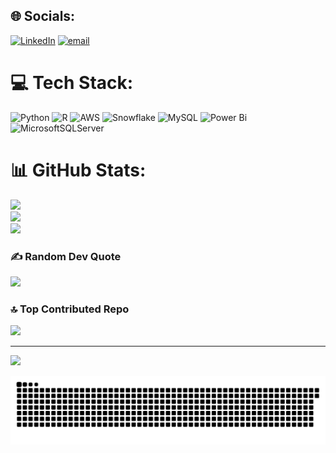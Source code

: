 
## 🌐 Socials:
[![LinkedIn](https://img.shields.io/badge/LinkedIn-%230077B5.svg?logo=linkedin&logoColor=white)](https://linkedin.com/in/https://www.linkedin.com/in/madhukumar-v-utm_source=share&utm_campaign=share_via&utm_content=profile&utm_medium=android_app) [![email](https://img.shields.io/badge/Email-D14836?logo=gmail&logoColor=white)](mailto:madhu8323@gmail.com) 

# 💻 Tech Stack:
![Python](https://img.shields.io/badge/python-3670A0?style=for-the-badge&logo=python&logoColor=ffdd54) ![R](https://img.shields.io/badge/r-%23276DC3.svg?style=for-the-badge&logo=r&logoColor=white) ![AWS](https://img.shields.io/badge/AWS-%23FF9900.svg?style=for-the-badge&logo=amazon-aws&logoColor=white) ![Snowflake](https://img.shields.io/badge/snowflake-%2329B5E8.svg?style=for-the-badge&logo=snowflake&logoColor=white) ![MySQL](https://img.shields.io/badge/mysql-4479A1.svg?style=for-the-badge&logo=mysql&logoColor=white) ![Power Bi](https://img.shields.io/badge/power_bi-F2C811?style=for-the-badge&logo=powerbi&logoColor=black) ![MicrosoftSQLServer](https://img.shields.io/badge/Microsoft%20SQL%20Server-CC2927?style=for-the-badge&logo=microsoft%20sql%20server&logoColor=white)
# 📊 GitHub Stats:
![](https://github-readme-stats.vercel.app/api?username=MadhukumarV&theme=dark&hide_border=false&include_all_commits=false&count_private=false)<br/>
![](https://github-readme-streak-stats.herokuapp.com/?user=MadhukumarV&theme=dark&hide_border=false)<br/>
![](https://github-readme-stats.vercel.app/api/top-langs/?username=MadhukumarV&theme=dark&hide_border=false&include_all_commits=false&count_private=false&layout=compact)

### ✍️ Random Dev Quote
![](https://quotes-github-readme.vercel.app/api?type=horizontal&theme=radical)

### 🔝 Top Contributed Repo
![](https://github-contributor-stats.vercel.app/api?username=MadhukumarV&limit=5&theme=dark&combine_all_yearly_contributions=true)

---
[![](https://visitcount.itsvg.in/api?id=MadhukumarV&icon=0&color=0)](https://visitcount.itsvg.in)

<picture>
  <source media="(prefers-color-scheme: dark)" srcset="https://raw.githubusercontent.com/MadhukumarV/MadhukumarV/output/github-snake-dark.svg" />
  <source media="(prefers-color-scheme: light)" srcset="https://raw.githubusercontent.com/MadhukumarV/MadhukumarV/output/github-snake.svg" />
  <img alt="github-snake" src="https://raw.githubusercontent.com/MadhukumarV/MadhukumarV/output/github-snake.svg" />
</picture><!-- Proudly created with GPRM ( https://gprm.itsvg.in ) -->

<!--
**MadhukumarV/MadhukumarV** is a ✨ _special_ ✨ repository because its `README.md` (this file) appears on your GitHub profile.

Here are some ideas to get you started:

- 🔭 I’m currently working on ...
- 🌱 I’m currently learning ...
- 👯 I’m looking to collaborate on ...
- 🤔 I’m looking for help with ...
- 💬 Ask me about ...
- 📫 How to reach me: ...
- 😄 Pronouns: ...
- ⚡ Fun fact: ...
-->
